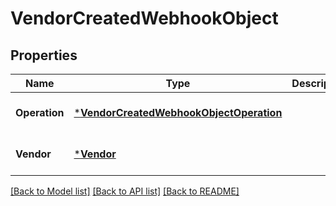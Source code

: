# VendorCreatedWebhookObject

## Properties
Name | Type | Description | Notes
------------ | ------------- | ------------- | -------------
**Operation** | [***VendorCreatedWebhookObjectOperation**](VendorCreatedWebhookObjectOperation.md) |  | [optional] [default to null]
**Vendor** | [***Vendor**](Vendor.md) |  | [optional] [default to null]

[[Back to Model list]](../README.md#documentation-for-models) [[Back to API list]](../README.md#documentation-for-api-endpoints) [[Back to README]](../README.md)

